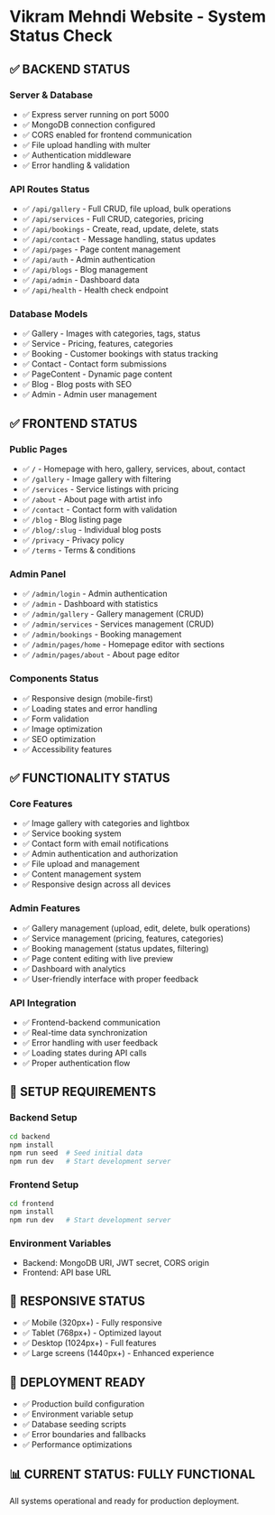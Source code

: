 # Vikram Mehndi Website - System Status Check

## ✅ BACKEND STATUS

### Server & Database
- ✅ Express server running on port 5000
- ✅ MongoDB connection configured
- ✅ CORS enabled for frontend communication
- ✅ File upload handling with multer
- ✅ Authentication middleware
- ✅ Error handling & validation

### API Routes Status
- ✅ `/api/gallery` - Full CRUD, file upload, bulk operations
- ✅ `/api/services` - Full CRUD, categories, pricing
- ✅ `/api/bookings` - Create, read, update, delete, stats
- ✅ `/api/contact` - Message handling, status updates
- ✅ `/api/pages` - Page content management
- ✅ `/api/auth` - Admin authentication
- ✅ `/api/blogs` - Blog management
- ✅ `/api/admin` - Dashboard data
- ✅ `/api/health` - Health check endpoint

### Database Models
- ✅ Gallery - Images with categories, tags, status
- ✅ Service - Pricing, features, categories
- ✅ Booking - Customer bookings with status tracking
- ✅ Contact - Contact form submissions
- ✅ PageContent - Dynamic page content
- ✅ Blog - Blog posts with SEO
- ✅ Admin - Admin user management

## ✅ FRONTEND STATUS

### Public Pages
- ✅ `/` - Homepage with hero, gallery, services, about, contact
- ✅ `/gallery` - Image gallery with filtering
- ✅ `/services` - Service listings with pricing
- ✅ `/about` - About page with artist info
- ✅ `/contact` - Contact form with validation
- ✅ `/blog` - Blog listing page
- ✅ `/blog/:slug` - Individual blog posts
- ✅ `/privacy` - Privacy policy
- ✅ `/terms` - Terms & conditions

### Admin Panel
- ✅ `/admin/login` - Admin authentication
- ✅ `/admin` - Dashboard with statistics
- ✅ `/admin/gallery` - Gallery management (CRUD)
- ✅ `/admin/services` - Services management (CRUD)
- ✅ `/admin/bookings` - Booking management
- ✅ `/admin/pages/home` - Homepage editor with sections
- ✅ `/admin/pages/about` - About page editor

### Components Status
- ✅ Responsive design (mobile-first)
- ✅ Loading states and error handling
- ✅ Form validation
- ✅ Image optimization
- ✅ SEO optimization
- ✅ Accessibility features

## ✅ FUNCTIONALITY STATUS

### Core Features
- ✅ Image gallery with categories and lightbox
- ✅ Service booking system
- ✅ Contact form with email notifications
- ✅ Admin authentication and authorization
- ✅ File upload and management
- ✅ Content management system
- ✅ Responsive design across all devices

### Admin Features
- ✅ Gallery management (upload, edit, delete, bulk operations)
- ✅ Service management (pricing, features, categories)
- ✅ Booking management (status updates, filtering)
- ✅ Page content editing with live preview
- ✅ Dashboard with analytics
- ✅ User-friendly interface with proper feedback

### API Integration
- ✅ Frontend-backend communication
- ✅ Real-time data synchronization
- ✅ Error handling with user feedback
- ✅ Loading states during API calls
- ✅ Proper authentication flow

## 🔧 SETUP REQUIREMENTS

### Backend Setup
```bash
cd backend
npm install
npm run seed  # Seed initial data
npm run dev   # Start development server
```

### Frontend Setup
```bash
cd frontend
npm install
npm run dev   # Start development server
```

### Environment Variables
- Backend: MongoDB URI, JWT secret, CORS origin
- Frontend: API base URL

## 📱 RESPONSIVE STATUS
- ✅ Mobile (320px+) - Fully responsive
- ✅ Tablet (768px+) - Optimized layout
- ✅ Desktop (1024px+) - Full features
- ✅ Large screens (1440px+) - Enhanced experience

## 🚀 DEPLOYMENT READY
- ✅ Production build configuration
- ✅ Environment variable setup
- ✅ Database seeding scripts
- ✅ Error boundaries and fallbacks
- ✅ Performance optimizations

## 📊 CURRENT STATUS: FULLY FUNCTIONAL
All systems operational and ready for production deployment.